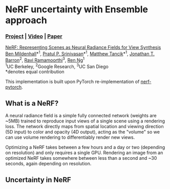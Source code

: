 # NeRF uncertainty with Ensemble approach

### [Project](http://tancik.com/nerf) | [Video](https://youtu.be/JuH79E8rdKc) | [Paper](https://arxiv.org/abs/2003.08934)

[NeRF: Representing Scenes as Neural Radiance Fields for View Synthesis](http://tancik.com/nerf)  
 [Ben Mildenhall](https://people.eecs.berkeley.edu/~bmild/)\*<sup>1</sup>,
 [Pratul P. Srinivasan](https://people.eecs.berkeley.edu/~pratul/)\*<sup>1</sup>,
 [Matthew Tancik](http://tancik.com/)\*<sup>1</sup>,
 [Jonathan T. Barron](http://jonbarron.info/)<sup>2</sup>,
 [Ravi Ramamoorthi](http://cseweb.ucsd.edu/~ravir/)<sup>3</sup>,
 [Ren Ng](https://www2.eecs.berkeley.edu/Faculty/Homepages/yirenng.html)<sup>1</sup> <br>
 <sup>1</sup>UC Berkeley, <sup>2</sup>Google Research, <sup>3</sup>UC San Diego  
  \*denotes equal contribution

This implementation is built upon PyTorch re-implementation of [nerf-pytorch](https://github.com/krrish94/nerf-pytorch).

## What is a NeRF?

A neural radiance field is a simple fully connected network (weights are ~5MB) trained to reproduce input views of a single scene using a rendering loss. The network directly maps from spatial location and viewing direction (5D input) to color and opacity (4D output), acting as the "volume" so we can use volume rendering to differentiably render new views.

Optimizing a NeRF takes between a few hours and a day or two (depending on resolution) and only requires a single GPU. Rendering an image from an optimized NeRF takes somewhere between less than a second and ~30 seconds, again depending on resolution.

## Uncertainty in NeRF

